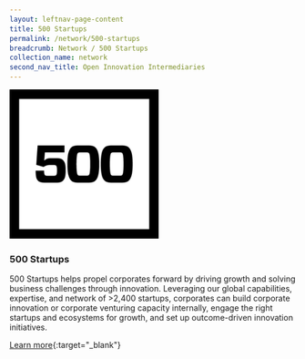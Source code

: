 ```yaml
---
layout: leftnav-page-content
title: 500 Startups
permalink: /network/500-startups
breadcrumb: Network / 500 Startups
collection_name: network
second_nav_title: Open Innovation Intermediaries
---
```

<div class="networklogo">
<a href="https://ecosystems.500.co/">
<img src="/images/partners/500.png" alt="1" style="width:262px;height:262px">
</a>
</div>



<h3>500 Startups</h3> 
500 Startups helps propel corporates forward by driving growth and solving business challenges through innovation. Leveraging our global capabilities, expertise, and network of >2,400 startups, corporates can build corporate innovation or corporate venturing capacity internally, engage the right startups and ecosystems for growth, and set up outcome-driven innovation initiatives.

[Learn more](https://ecosystems.500.co/){:target="_blank"}
